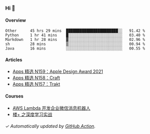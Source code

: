 ### Hi 👋

#### Overview

<!--START_SECTION:waka-->
```text
Other      45 hrs 29 mins  ███████████████████████░░   91.42 % 
Python     1 hr 41 mins    █░░░░░░░░░░░░░░░░░░░░░░░░   03.40 % 
Markdown   1 hr 28 mins    ▓░░░░░░░░░░░░░░░░░░░░░░░░   02.96 % 
sh         28 mins         ▒░░░░░░░░░░░░░░░░░░░░░░░░   00.94 % 
Java       16 mins         ░░░░░░░░░░░░░░░░░░░░░░░░░   00.55 % 
```
<!--END_SECTION:waka-->

#### Articles

<!-- BLOG:START -->
- [Apps 精选 N159：Apple Design Award 2021](https://huhuhang.com/post/product-hunt/product-hunt-n159)
- [Apps 精选 N158：Craft](https://huhuhang.com/post/product-hunt/product-hunt-n158)
- [Apps 精选 N157：Trakt](https://huhuhang.com/post/product-hunt/product-hunt-n157)
<!-- BLOG:END -->

#### Courses

<!-- SYL:START -->
- [AWS Lambda 开发企业微信消息机器人](https://lanqiao.cn/courses/2868)
- [楼+ 之深度学习实战](https://lanqiao.cn/courses/2617)
<!-- SYL:END -->

###### ✓ Automatically updated by [GitHub Action](https://github.com/huhuhang/huhuhang/actions).
